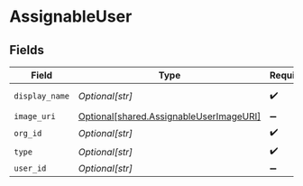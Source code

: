 # AssignableUser


## Fields

| Field                                                                                        | Type                                                                                         | Required                                                                                     | Description                                                                                  | Example                                                                                      |
| -------------------------------------------------------------------------------------------- | -------------------------------------------------------------------------------------------- | -------------------------------------------------------------------------------------------- | -------------------------------------------------------------------------------------------- | -------------------------------------------------------------------------------------------- |
| `display_name`                                                                               | *Optional[str]*                                                                              | :heavy_check_mark:                                                                           | N/A                                                                                          | Example User                                                                                 |
| `image_uri`                                                                                  | [Optional[shared.AssignableUserImageURI]](undefined/models/shared/assignableuserimageuri.md) | :heavy_minus_sign:                                                                           | N/A                                                                                          |                                                                                              |
| `org_id`                                                                                     | *Optional[str]*                                                                              | :heavy_check_mark:                                                                           | N/A                                                                                          | 123                                                                                          |
| `type`                                                                                       | *Optional[str]*                                                                              | :heavy_check_mark:                                                                           | N/A                                                                                          | user                                                                                         |
| `user_id`                                                                                    | *Optional[str]*                                                                              | :heavy_minus_sign:                                                                           | N/A                                                                                          | 456                                                                                          |